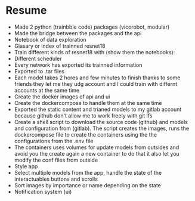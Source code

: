 # Resume

- Made 2 python (trainbble code) packages (vicorobot, modular)
- Made the bridge between the packages and the api
- Notebook of data exploration
- Glasary or index of trainned resnet18
- Train different kinds of resnet18 with (show them the notebooks):
 - Different scheduler
 - Every network has exported its trainned information
 - Exported to .tar files
- Each model takes 2 hores and few minutes to finish
thanks to some friends they let me they udg account and I could train
with differnt accounts at the same time
- Create the docker images of api and ui
- Create the dockercompose to handle them at the same time
- Exported the static content and trianed models to my gitlab account
because github don't allow me to work freely with git lfs
- Create a shell script to download the source code (github)
and models and configuration from (gitlab). The script creates
the images, runs the dockercompose file to create the containers using
the the configurations from the .env file
- The containers uses volumes for update models from outsides
and avoid you the create again a new container to do that
it also let you modify the conf files from outside
- Style app
- Select multiple models from the app, handle the state of the interactuables buttons and scrolls
- Sort images by importance or name depending on the state
- Notification system (ui)
